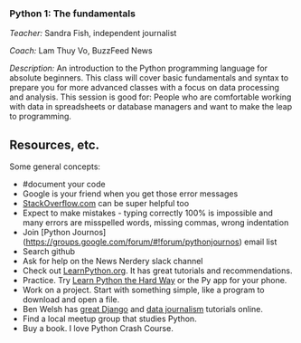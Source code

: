 ### Python 1: The fundamentals
*Teacher:* Sandra Fish, independent journalist

*Coach:* Lam Thuy Vo, BuzzFeed News

*Description:* An introduction to the Python programming language for absolute beginners. This class will cover basic fundamentals and syntax to prepare you for more advanced classes with a focus on data processing and analysis. This session is good for: People who are comfortable working with data in spreadsheets or database managers and want to make the leap to programming.

## Resources, etc.

Some general concepts:
* #document your code
* Google is your friend when you get those error messages
* [StackOverflow.com](https://stackoverflow.com/) can be super helpful too
* Expect to make mistakes - typing correctly 100% is impossible and many errors are misspelled words, missing commas, wrong indentation
* Join [Python Journos] (https://groups.google.com/forum/#!forum/pythonjournos) email list
* Search github 
* Ask for help on the News Nerdery slack channel
* Check out [LearnPython.org](https://www.learnpython.org/). It has great tutorials and recommendations.
* Practice. Try [Learn Python the Hard Way](https://learnpythonthehardway.org/) or the Py app for your phone.
* Work on a project. Start with something simple, like a program to download and open a file.
* Ben Welsh has [great Django](http://first-django-admin.readthedocs.io/en/latest/) and [data journalism](http://www.firstpythonnotebook.org/) tutorials online.
* Find a local meetup group that studies Python.
* Buy a book. I love Python Crash Course.

